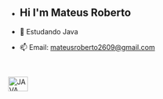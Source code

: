 - ## Hi I'm Mateus Roberto

- 🌱 Estudando Java
- 📫 Email: mateusroberto2609@gmail.com
##
<div style="display: inline_block"><br>
  <img align="center" alt="JAVA" height="30" width="40" src="https://cdn.jsdelivr.net/gh/devicons/devicon/icons/java/java-original-wordmark.svg">
  
